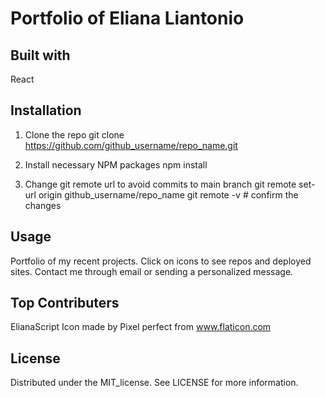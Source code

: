 # Portfolio of Eliana Liantonio

## Built with 
React

## Installation
1. Clone the repo
git clone https://github.com/github_username/repo_name.git

2. Install necessary NPM packages
npm install

3. Change git remote url to avoid commits to main branch
git remote set-url origin github_username/repo_name
git remote -v # confirm the changes

## Usage 
Portfolio of my recent projects. Click on icons to see repos and deployed sites. Contact me through email or sending a personalized message.

## Top Contributers 
ElianaScript
Icon made by Pixel perfect from www.flaticon.com

## License 
Distributed under the MIT_license. See LICENSE for more information.
